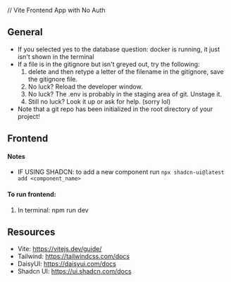 // Vite Frontend App with No Auth

## General
- If you selected yes to the database question: docker is running, it just isn't shown in the terminal
- If a file is in the gitignore but isn't greyed out, try the following:
    1. delete and then retype a letter of the filename in the gitignore, save the gitignore file.
    2. No luck? Reload the developer window.
    3. No luck? The .env is probably in the staging area of git. Unstage it.
    4. Still no luck? Look it up or ask for help. (sorry lol)
- Note that a git repo has been initialized in the root directory of your project!

## Frontend
#### Notes
- IF USING SHADCN: to add a new component run `npx shadcn-ui@latest add <component_name>`

#### To run frontend:
1. In terminal: npm run dev


## Resources
- Vite: https://vitejs.dev/guide/
- Tailwind: https://tailwindcss.com/docs
- DaisyUI: https://daisyui.com/docs
- Shadcn UI: https://ui.shadcn.com/docs


